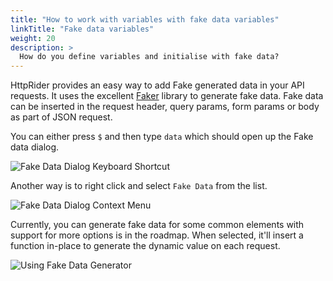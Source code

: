 ```yaml
---
title: "How to work with variables with fake data variables"
linkTitle: "Fake data variables"
weight: 20
description: >
  How do you define variables and initialise with fake data?
---
```


HttpRider provides an easy way to add Fake generated data in your API requests.
It uses the excellent [Faker](https://faker.readthedocs.io/en/master/) library to generate fake data.
Fake data can be inserted in the request header, query params, form params or body as part of JSON request.

You can either press `$` and then type `data` which should open up the Fake data dialog.

![Fake Data Dialog Keyboard Shortcut](/images/ht/020/httprider-fake-dialog-key-shortcut.png)

Another way is to right click and select `Fake Data` from the list.

![Fake Data Dialog Context Menu](/images/ht/020/httprider-fake-dialog-context-menu.png)

Currently, you can generate fake data for some common elements with support for more options is in the roadmap.
When selected, it'll insert a function in-place to generate the dynamic value on each request.

![Using Fake Data Generator](/images/ht/020/httprider-use-fake-data-generator.gif)

